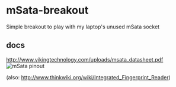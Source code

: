 # mSata-breakout
Simple breakout to play with my laptop's unused mSata socket

## docs

http://www.vikingtechnology.com/uploads/msata_datasheet.pdf
![mSata pinout](http://www.ecs.com.tw/ECSwebsite/images/pin/intel%20mSATA%20pin.bmp)

(also: http://www.thinkwiki.org/wiki/Integrated_Fingerprint_Reader)
